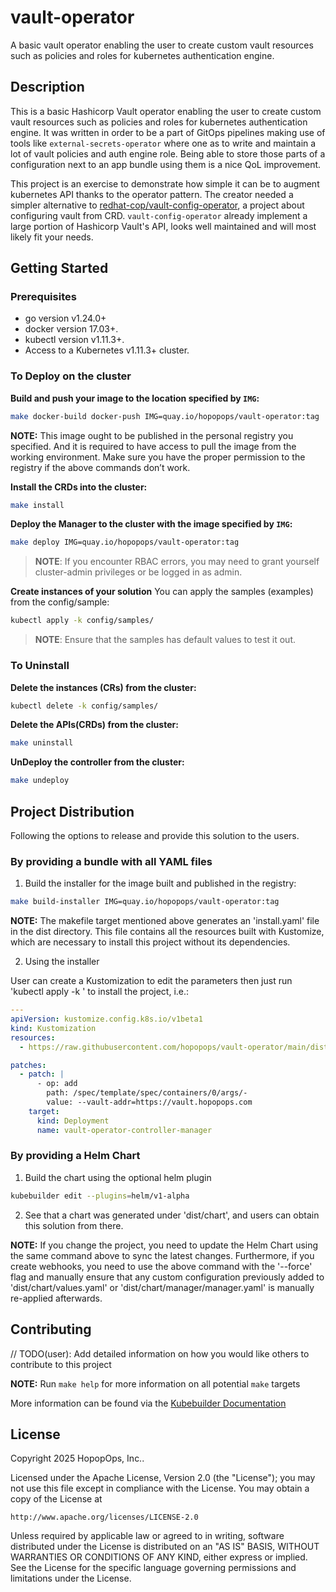 # vault-operator
A basic vault operator enabling the user to create custom vault resources such as policies and roles for kubernetes 
authentication engine.

## Description
This is a basic Hashicorp Vault operator enabling the user to create custom vault resources such as policies and roles 
for kubernetes authentication engine. It was written in order to be a part of GitOps pipelines making use of tools 
like `external-secrets-operator` where one as to write and maintain a lot of vault policies and auth engine role. 
Being able to store those parts of a configuration next to an app bundle using them is a nice QoL improvement.

 This project is an exercise to demonstrate how simple it can be to augment kubernetes API thanks to the operator 
 pattern. The creator needed a simpler alternative to 
 [redhat-cop/vault-config-operator](https://github.com/redhat-cop/vault-config-operator), a project about 
 configuring vault from CRD. `vault-config-operator` already implement a large portion of Hashicorp Vault's API, 
 looks well maintained and will most likely fit your needs.

## Getting Started

### Prerequisites
- go version v1.24.0+
- docker version 17.03+.
- kubectl version v1.11.3+.
- Access to a Kubernetes v1.11.3+ cluster.

### To Deploy on the cluster
**Build and push your image to the location specified by `IMG`:**

```sh
make docker-build docker-push IMG=quay.io/hopopops/vault-operator:tag
```

**NOTE:** This image ought to be published in the personal registry you specified.
And it is required to have access to pull the image from the working environment.
Make sure you have the proper permission to the registry if the above commands don’t work.

**Install the CRDs into the cluster:**

```sh
make install
```

**Deploy the Manager to the cluster with the image specified by `IMG`:**

```sh
make deploy IMG=quay.io/hopopops/vault-operator:tag
```

> **NOTE**: If you encounter RBAC errors, you may need to grant yourself cluster-admin
privileges or be logged in as admin.

**Create instances of your solution**
You can apply the samples (examples) from the config/sample:

```sh
kubectl apply -k config/samples/
```

>**NOTE**: Ensure that the samples has default values to test it out.

### To Uninstall
**Delete the instances (CRs) from the cluster:**

```sh
kubectl delete -k config/samples/
```

**Delete the APIs(CRDs) from the cluster:**

```sh
make uninstall
```

**UnDeploy the controller from the cluster:**

```sh
make undeploy
```

## Project Distribution

Following the options to release and provide this solution to the users.

### By providing a bundle with all YAML files

1. Build the installer for the image built and published in the registry:

```sh
make build-installer IMG=quay.io/hopopops/vault-operator:tag
```

**NOTE:** The makefile target mentioned above generates an 'install.yaml'
file in the dist directory. This file contains all the resources built
with Kustomize, which are necessary to install this project without its
dependencies.

2. Using the installer

User can create a Kustomization to edit the parameters then just run 'kubectl apply -k <PATH to KUSTOMIZATION 
DIRECTORY>' to install the project, i.e.:

```yaml
---
apiVersion: kustomize.config.k8s.io/v1beta1
kind: Kustomization
resources:
  - https://raw.githubusercontent.com/hopopops/vault-operator/main/dist/install.yaml

patches:
  - patch: |
      - op: add
        path: /spec/template/spec/containers/0/args/-
        value: --vault-addr=https://vault.hopopops.com
    target:
      kind: Deployment
      name: vault-operator-controller-manager
```

### By providing a Helm Chart

1. Build the chart using the optional helm plugin

```sh
kubebuilder edit --plugins=helm/v1-alpha
```

2. See that a chart was generated under 'dist/chart', and users
can obtain this solution from there.

**NOTE:** If you change the project, you need to update the Helm Chart
using the same command above to sync the latest changes. Furthermore,
if you create webhooks, you need to use the above command with
the '--force' flag and manually ensure that any custom configuration
previously added to 'dist/chart/values.yaml' or 'dist/chart/manager/manager.yaml'
is manually re-applied afterwards.

## Contributing
// TODO(user): Add detailed information on how you would like others to contribute to this project

**NOTE:** Run `make help` for more information on all potential `make` targets

More information can be found via the [Kubebuilder Documentation](https://book.kubebuilder.io/introduction.html)

## License

Copyright 2025 HopopOps, Inc..

Licensed under the Apache License, Version 2.0 (the "License");
you may not use this file except in compliance with the License.
You may obtain a copy of the License at

    http://www.apache.org/licenses/LICENSE-2.0

Unless required by applicable law or agreed to in writing, software
distributed under the License is distributed on an "AS IS" BASIS,
WITHOUT WARRANTIES OR CONDITIONS OF ANY KIND, either express or implied.
See the License for the specific language governing permissions and
limitations under the License.

